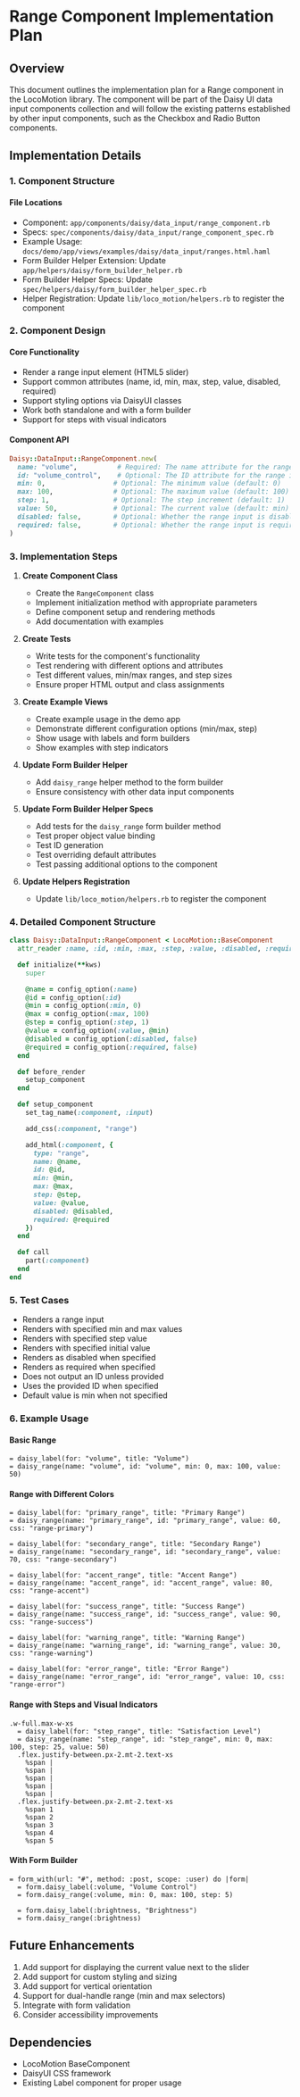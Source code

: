 # Range Component Implementation Plan

## Overview

This document outlines the implementation plan for a Range component in the LocoMotion library. The component will be part of the Daisy UI data input components collection and will follow the existing patterns established by other input components, such as the Checkbox and Radio Button components.

## Implementation Details

### 1. Component Structure

#### File Locations
- Component: `app/components/daisy/data_input/range_component.rb`
- Specs: `spec/components/daisy/data_input/range_component_spec.rb`
- Example Usage: `docs/demo/app/views/examples/daisy/data_input/ranges.html.haml`
- Form Builder Helper Extension: Update `app/helpers/daisy/form_builder_helper.rb`
- Form Builder Helper Specs: Update `spec/helpers/daisy/form_builder_helper_spec.rb`
- Helper Registration: Update `lib/loco_motion/helpers.rb` to register the component

### 2. Component Design

#### Core Functionality
- Render a range input element (HTML5 slider)
- Support common attributes (name, id, min, max, step, value, disabled, required)
- Support styling options via DaisyUI classes
- Work both standalone and with a form builder
- Support for steps with visual indicators

#### Component API

```ruby
Daisy::DataInput::RangeComponent.new(
  name: "volume",          # Required: The name attribute for the range input
  id: "volume_control",    # Optional: The ID attribute for the range input
  min: 0,                 # Optional: The minimum value (default: 0)
  max: 100,               # Optional: The maximum value (default: 100)
  step: 1,                # Optional: The step increment (default: 1)
  value: 50,              # Optional: The current value (default: min)
  disabled: false,        # Optional: Whether the range input is disabled
  required: false,        # Optional: Whether the range input is required
)
```

### 3. Implementation Steps

1. **Create Component Class**
   - Create the `RangeComponent` class
   - Implement initialization method with appropriate parameters
   - Define component setup and rendering methods
   - Add documentation with examples

2. **Create Tests**
   - Write tests for the component's functionality
   - Test rendering with different options and attributes
   - Test different values, min/max ranges, and step sizes
   - Ensure proper HTML output and class assignments

3. **Create Example Views**
   - Create example usage in the demo app
   - Demonstrate different configuration options (min/max, step)
   - Show usage with labels and form builders
   - Show examples with step indicators

4. **Update Form Builder Helper**
   - Add `daisy_range` helper method to the form builder
   - Ensure consistency with other data input components

5. **Update Form Builder Helper Specs**
   - Add tests for the `daisy_range` form builder method
   - Test proper object value binding
   - Test ID generation
   - Test overriding default attributes
   - Test passing additional options to the component

6. **Update Helpers Registration**
   - Update `lib/loco_motion/helpers.rb` to register the component

### 4. Detailed Component Structure

```ruby
class Daisy::DataInput::RangeComponent < LocoMotion::BaseComponent
  attr_reader :name, :id, :min, :max, :step, :value, :disabled, :required

  def initialize(**kws)
    super

    @name = config_option(:name)
    @id = config_option(:id)
    @min = config_option(:min, 0)
    @max = config_option(:max, 100)
    @step = config_option(:step, 1)
    @value = config_option(:value, @min)
    @disabled = config_option(:disabled, false)
    @required = config_option(:required, false)
  end

  def before_render
    setup_component
  end

  def setup_component
    set_tag_name(:component, :input)

    add_css(:component, "range")

    add_html(:component, {
      type: "range",
      name: @name,
      id: @id,
      min: @min,
      max: @max,
      step: @step,
      value: @value,
      disabled: @disabled,
      required: @required
    })
  end

  def call
    part(:component)
  end
end
```

### 5. Test Cases

- Renders a range input
- Renders with specified min and max values
- Renders with specified step value
- Renders with specified initial value
- Renders as disabled when specified
- Renders as required when specified
- Does not output an ID unless provided
- Uses the provided ID when specified
- Default value is min when not specified

### 6. Example Usage

#### Basic Range
```haml
= daisy_label(for: "volume", title: "Volume")
= daisy_range(name: "volume", id: "volume", min: 0, max: 100, value: 50)
```

#### Range with Different Colors
```haml
= daisy_label(for: "primary_range", title: "Primary Range")
= daisy_range(name: "primary_range", id: "primary_range", value: 60, css: "range-primary")

= daisy_label(for: "secondary_range", title: "Secondary Range")
= daisy_range(name: "secondary_range", id: "secondary_range", value: 70, css: "range-secondary")

= daisy_label(for: "accent_range", title: "Accent Range")
= daisy_range(name: "accent_range", id: "accent_range", value: 80, css: "range-accent")

= daisy_label(for: "success_range", title: "Success Range")
= daisy_range(name: "success_range", id: "success_range", value: 90, css: "range-success")

= daisy_label(for: "warning_range", title: "Warning Range")
= daisy_range(name: "warning_range", id: "warning_range", value: 30, css: "range-warning")

= daisy_label(for: "error_range", title: "Error Range")
= daisy_range(name: "error_range", id: "error_range", value: 10, css: "range-error")
```

#### Range with Steps and Visual Indicators
```haml
.w-full.max-w-xs
  = daisy_label(for: "step_range", title: "Satisfaction Level")
  = daisy_range(name: "step_range", id: "step_range", min: 0, max: 100, step: 25, value: 50)
  .flex.justify-between.px-2.mt-2.text-xs
    %span |
    %span |
    %span |
    %span |
    %span |
  .flex.justify-between.px-2.mt-2.text-xs
    %span 1
    %span 2
    %span 3
    %span 4
    %span 5
```

#### With Form Builder
```haml
= form_with(url: "#", method: :post, scope: :user) do |form|
  = form.daisy_label(:volume, "Volume Control")
  = form.daisy_range(:volume, min: 0, max: 100, step: 5)
  
  = form.daisy_label(:brightness, "Brightness")
  = form.daisy_range(:brightness)
```

## Future Enhancements

1. Add support for displaying the current value next to the slider
2. Add support for custom styling and sizing
3. Add support for vertical orientation
4. Support for dual-handle range (min and max selectors)
5. Integrate with form validation
6. Consider accessibility improvements

## Dependencies

- LocoMotion BaseComponent
- DaisyUI CSS framework
- Existing Label component for proper usage
